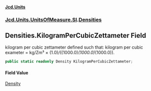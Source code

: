 #### [Jcd.Units](index 'index')
### [Jcd.Units.UnitsOfMeasure.SI](Jcd.Units.UnitsOfMeasure.SI 'Jcd.Units.UnitsOfMeasure.SI').[Densities](Densities 'Jcd.Units.UnitsOfMeasure.SI.Densities')

## Densities.KilogramPerCubicZettameter Field

kilogram per cubic zettameter defined such that: kilogram per cubic exameter = kg/Zm³ ×
(1.0)/((1000.0)*(1000.0)*(1000.0)).

```csharp
public static readonly Density KilogramPerCubicZettameter;
```

#### Field Value
[Density](Density 'Jcd.Units.UnitTypes.Density')